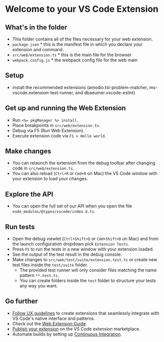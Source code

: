 # Welcome to your VS Code Extension

## What's in the folder

-   This folder contains all of the files necessary for your web extension.
-   `package.json` \* this is the manifest file in which you declare your
    extension and command.
-   `src/web/extension.ts` \* this is the main file for the browser
-   `webpack.config.js` \* the webpack config file for the web main

## Setup

-   install the recommended extensions (amodio.tsl-problem-matcher,
    ms-vscode.extension-test-runner, and dbaeumer.vscode-eslint)

## Get up and running the Web Extension

-   Run `<%= pkgManager %> install`.
-   Place breakpoints in `src/web/extension.ts`.
-   Debug via F5 (Run Web Extension).
-   Execute extension code via `F1 > Hello world`.

## Make changes

-   You can relaunch the extension from the debug toolbar after changing code in
    `src/web/extension.ts`.
-   You can also reload (`Ctrl+R` or `Cmd+R` on Mac) the VS Code window with
    your extension to load your changes.

## Explore the API

-   You can open the full set of our API when you open the file
    `node_modules/@types/vscode/index.d.ts`.

## Run tests

-   Open the debug viewlet (`Ctrl+Shift+D` or `Cmd+Shift+D` on Mac) and from the
    launch configuration dropdown pick `Extension Tests`.
-   Press `F5` to run the tests in a new window with your extension loaded.
-   See the output of the test result in the debug console.
-   Make changes to `src/web/test/suite/extension.test.ts` or create new test
    files inside the `test/suite` folder.
    -   The provided test runner will only consider files matching the name
        pattern `**.test.ts`.
    -   You can create folders inside the `test` folder to structure your tests
        any way you want.

## Go further

-   [Follow UX guidelines](https://code.visualstudio.com/api/ux-guidelines/overview)
    to create extensions that seamlessly integrate with VS Code's native
    interface and patterns.
-   Check out the
    [Web Extension Guide](https://code.visualstudio.com/api/extension-guides/web-extensions).
-   [Publish your extension](https://code.visualstudio.com/api/working-with-extensions/publishing-extension)
    on the VS Code extension marketplace.
-   Automate builds by setting up
    [Continuous Integration](https://code.visualstudio.com/api/working-with-extensions/continuous-integration).
